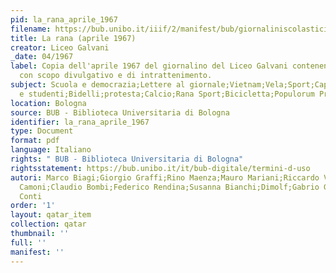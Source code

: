 ```yaml
---
pid: la_rana_aprile_1967
filename: https://bub.unibo.it/iiif/2/manifest/bub/giornaliniscolastici/larana/jpg/1967.json
title: La rana (aprile 1967)
creator: Liceo Galvani
_date: 04/1967
label: Copia dell'aprile 1967 del giornalino del Liceo Galvani contenente nove articoli
  con scopo divulgativo e di intrattenimento.
subject: Scuola e democrazia;Lettere al giornale;Vietnam;Vela;Sport;Capellonismo;Beat;Scuola
  e studenti;Bidelli;protesta;Calcio;Rana Sport;Bicicletta;Populorum Progressio
location: Bologna
source: BUB - Biblioteca Universitaria di Bologna
identifier: la_rana_aprile_1967
type: Document
format: pdf
language: Italiano
rights: " BUB - Biblioteca Universitaria di Bologna"
rightsstatement: https://bub.unibo.it/it/bub-digitale/termini-d-uso
autori: Marco Biagi;Giorgio Graffi;Rino Maenza;Mauro Mariani;Riccardo Vattuone;Riccardo
  Camoni;Claudio Bombi;Federico Rendina;Susanna Bianchi;Dimolf;Gabrio Geraci;Ferdinando
  Conti
order: '1'
layout: qatar_item
collection: qatar
thumbnail: ''
full: ''
manifest: ''
---
```

